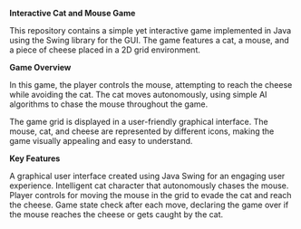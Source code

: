 **Interactive Cat and Mouse Game**

This repository contains a simple yet interactive game implemented in Java using the Swing library for the GUI. The game features a cat, a mouse, and a piece of cheese placed in a 2D grid environment.

**Game Overview**

In this game, the player controls the mouse, attempting to reach the cheese while avoiding the cat. The cat moves autonomously, using simple AI algorithms to chase the mouse throughout the game.

The game grid is displayed in a user-friendly graphical interface. The mouse, cat, and cheese are represented by different icons, making the game visually appealing and easy to understand.

**Key Features**

A graphical user interface created using Java Swing for an engaging user experience.
Intelligent cat character that autonomously chases the mouse.
Player controls for moving the mouse in the grid to evade the cat and reach the cheese.
Game state check after each move, declaring the game over if the mouse reaches the cheese or gets caught by the cat.
